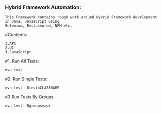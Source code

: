 ### Hybrid Framework Automation:
    This Framework contains rough work around Hybrid Framework development in Java, Javascript using
    Selenium, Restassured, NPM etc.
    
#Contents:

    1.API
    2.UI
    3.JavaScript
    
#1. Run All Tests:

`mvn test`

#2. Run Single Tests:

`mvn test -Dtest=CLASSNAME`

#3 Run Tests By Groups:

`mvn test -Dgroups=api`